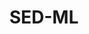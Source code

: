 ---
# Display name
title: SED-ML

# Username (this should match the folder name)
authors:
- SED-ML

description: This notebook creates a simple model in SED-ML. Here we will be using an simple SBML model that describes a chemical species being converted to another. 

# Links
link: https://github.com/combine-org/combine-notebooks/blob/main/notebooks/sedml.ipynb
binder_link: https://mybinder.org/v2/gh/combine-org/combine-notebooks/main?labpath=%2Fnotebooks%2Fsedml.ipynb

# Logo
show_logo: true
logo_size: 75

# Is this the primary user of the site?
superuser: false

# Organizational groups that you belong to (for People widget)
#   Set this to `[]` or comment out if you are not using People widget.
user_groups:
- Examples

---
